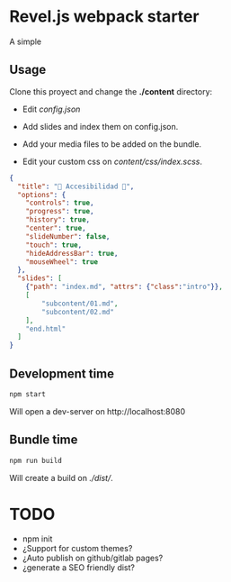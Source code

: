 # Revel.js webpack starter

A simple 

## Usage

Clone this proyect and change the **./content** directory: 

* Edit _config.json_

* Add slides and index them on config.json.

* Add your media files to be added on the bundle.

* Edit your custom css on _content/css/index.scss_.


```json
{
  "title": "🦄 Accesibilidad 🦄",
  "options": {
    "controls": true,
    "progress": true,
    "history": true,
    "center": true,
    "slideNumber": false,
    "touch": true,
    "hideAddressBar": true,
    "mouseWheel": true
  },
  "slides": [
    {"path": "index.md", "attrs": {"class":"intro"}},
    [
        "subcontent/01.md",
        "subcontent/02.md"
    ],
    "end.html"
  ]
}
```


## Development time


```bash
npm start
```

Will open a dev-server on http://localhost:8080


## Bundle time

```bash
npm run build
```

Will create a build on _./dist/_.


# TODO

* npm init
* ¿Support for custom themes?
* ¿Auto publish on github/gitlab pages?
* ¿generate a SEO friendly dist? 



